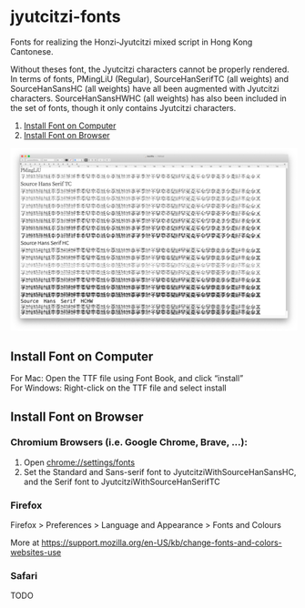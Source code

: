 # jyutcitzi-fonts
Fonts for realizing the Honzi-Jyutcitzi mixed script in Hong Kong Cantonese.

Without theses font, the Jyutcitzi characters cannot be properly rendered. In terms of fonts, PMingLiU (Regular), SourceHanSerifTC (all weights) and SourceHanSansHC (all weights) have all been augmented with Jyutcitzi characters. SourceHanSansHWHC (all weights) has also been included in the set of fonts, though it only contains Jyutcitzi characters.

1. [Install Font on Computer](#install-font-on-computer)  
2. [Install Font on Browser](#install-font-on-browser)  

![Fonts](https://github.com/jyutcitzi/jyutcitzi-fonts/blob/c0b4055c1072b2b98be0a43f04ce1b2973c3747a/images/fonts.png)

## Install Font on Computer
   For Mac: Open the TTF file using Font Book, and click “install”  
   For Windows: Right-click on the TTF file and select install

## Install Font on Browser
### Chromium Browsers (i.e. Google Chrome, Brave, ...):
1. Open [chrome://settings/fonts](chrome://settings/fonts)  
2. Set the Standard and Sans-serif font to JyutcitziWithSourceHanSansHC, and the Serif font to JyutcitziWithSourceHanSerifTC

### Firefox
Firefox > Preferences > Language and Appearance > Fonts and Colours

More at https://support.mozilla.org/en-US/kb/change-fonts-and-colors-websites-use

### Safari
TODO
